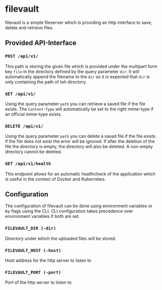 # filevault

filevault is a simple fileserver which is providing an http interface to save, delete and retrieve files.

## Provided API-Interface

### `POST /api/v1/`
This path is storing the given file which is provided under the multipart form key `file` in the directory defined by the query parameter `dir`.
It will automatically append the filename to the `dir` so it is expected that `dir` is only containing the path of teh directory.

### `GET /api/v1/`
Using the query parameter `path` you can retrieve a saved file if the file exists. The `Content-Type` will automatically be 
set to the right mime-type if an official mime-type exists.

### `DELETE /api/v1/` 
Using the query parameter `path` you can delete a saved file if the file exists. If the file does not exist the error will be ignored. 
If after the deletion of the file the directory is empty, the directory will also be deleted. A non-empty directory cannot be deleted.

### `GET /api/v1/health`
This endpoint allows for an automatic healthcheck of the application which is useful in the context of Docker and Kubernetes.

## Configuration
The configuration of filevault can be done using environment variables or by flags using the CLI. CLI configuration takes precedence over environment variables if both are set.

### `FILEVAULT_DIR (-dir)` 
Directory under which the uploaded files will be stored.

### `FILEVAULT_HOST (-host)` 
Host address for the http server to listen to

### `FILEVAULT_PORT (-port)`
Port of the http server to listen to
